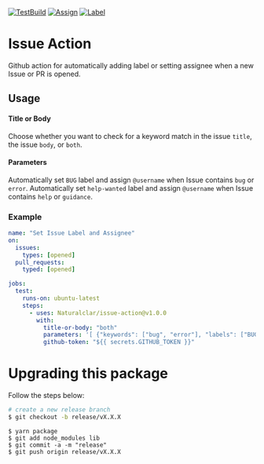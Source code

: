 [![TestBuild][generaltest]](https://github.com/Naturalclar/issue-action) [![Assign][assigntest]](https://github.com/Naturalclar/issue-action) [![Label][labeltest]](https://github.com/Naturalclar/issue-action)

# Issue Action

Github action for automatically adding label or setting assignee when a new Issue or PR is opened.

## Usage

#### Title or Body

Choose whether you want to check for a keyword match in the issue `title`, the issue `body`, or `both`.

#### Parameters

Automatically set `BUG` label and assign `@username` when Issue contains `bug` or `error`.
Automatically set `help-wanted` label and assign `@username` when Issue contains `help` or `guidance`.

### Example

```yaml
name: "Set Issue Label and Assignee"
on:
  issues:
    types: [opened]
  pull_requests:
    typed: [opened]

jobs:
  test:
    runs-on: ubuntu-latest
    steps:
      - uses: Naturalclar/issue-action@v1.0.0
        with:
          title-or-body: "both"
          parameters: '[ {"keywords": ["bug", "error"], "labels": ["BUG"], "assignees": ["username"]}, {"keywords": ["help", "guidance"], "labels": ["help-wanted"], "assignees": ["username"]}]'
          github-token: "${{ secrets.GITHUB_TOKEN }}"
```

# Upgrading this package

Follow the steps below:

```sh
# create a new release branch
$ git checkout -b release/vX.X.X
```

```
$ yarn package
$ git add node_modules lib
$ git commit -a -m "release"
$ git push origin release/vX.X.X
```

[generaltest]: https://github.com/Naturalclar/issue-action/workflows/General%20Test/badge.svg
[assigntest]: https://github.com/Naturalclar/issue-action/workflows/Test%20Issue%20Assign/badge.svg
[labeltest]: https://github.com/Naturalclar/issue-action/workflows/Test%20Issue%20Label/badge.svg
